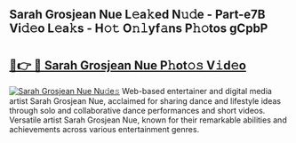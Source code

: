 ## Sarah Grosjean Nue L𝚎a𝚔ed N𝚞𝚍e - Part-e7B Vi𝚍𝚎o L𝚎a𝚔s - H𝚘𝚝 O𝚗𝚕yf𝚊ns P𝚑𝚘tos gCpbP

# <h2><a href="http://kfdb13k.oniu.top/?m=Sarah+Grosjean+Nue">🔗👉 🔴 Sarah Grosjean Nue P𝚑ot𝚘𝚜 V𝚒d𝚎o</a></h2>

[![Sarah Grosjean Nue Nu𝚍e𝚜](https://i.imgur.com/0qMVB7G.gif)](http://kfdb13k.oniu.top/?m=Sarah+Grosjean+Nue)
Web-based entertainer and digital media artist Sarah Grosjean Nue, acclaimed for sharing dance and lifestyle ideas through solo and collaborative dance performances and short videos. Versatile artist Sarah Grosjean Nue, known for their remarkable abilities and achievements across various entertainment genres.  
